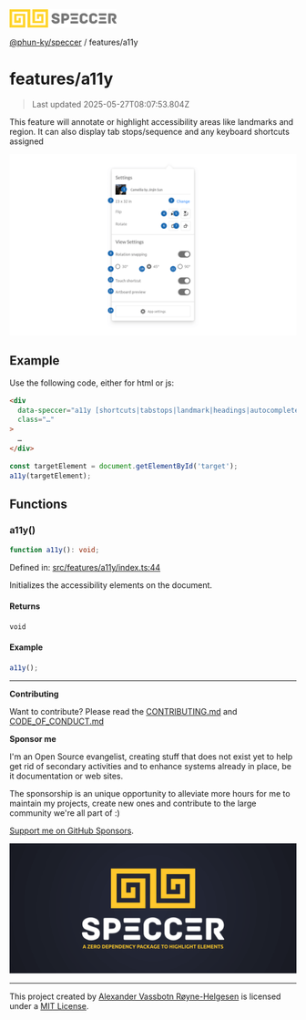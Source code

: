 <div><img alt="SPECCER logo" src="https://raw.githubusercontent.com/phun-ky/speccer/main/public/logo-speccer-horizontal-colored-package.svg?raw=true" style="max-height:32px;"/></div>

[@phun-ky/speccer](../README.md) / features/a11y

# features/a11y

> Last updated 2025-05-27T08:07:53.804Z

This feature will annotate or highlight accessibility areas like landmarks and
region. It can also display tab stops/sequence and any keyboard shortcuts
assigned

![pin](https://github.com/phun-ky/speccer/blob/main/public/speccer-a11y-tabstops-light.png?raw=true)

## Example

Use the following code, either for html or js:

```html
<div
  data-speccer="a11y [shortcuts|tabstops|landmark|headings|autocomplete]"
  class="…"
>
  …
</div>
```

```ts
const targetElement = document.getElementById('target');
a11y(targetElement);
```

## Functions

### a11y()

```ts
function a11y(): void;
```

Defined in:
[src/features/a11y/index.ts:44](https://github.com/phun-ky/speccer/blob/main/src/features/a11y/index.ts#L44)

Initializes the accessibility elements on the document.

#### Returns

`void`

#### Example

```ts
a11y();
```

---

**Contributing**

Want to contribute? Please read the
[CONTRIBUTING.md](https://github.com/phun-ky/speccer/blob/main/CONTRIBUTING.md)
and
[CODE_OF_CONDUCT.md](https://github.com/phun-ky/speccer/blob/main/CODE_OF_CONDUCT.md)

**Sponsor me**

I'm an Open Source evangelist, creating stuff that does not exist yet to help
get rid of secondary activities and to enhance systems already in place, be it
documentation or web sites.

The sponsorship is an unique opportunity to alleviate more hours for me to
maintain my projects, create new ones and contribute to the large community
we're all part of :)

[Support me on GitHub Sponsors](https://github.com/sponsors/phun-ky).

![Speccer banner, with logo and slogan: A zero dependency package to annotate or highlight elements](https://github.com/phun-ky/speccer/blob/main/public/speccer-banner.png?raw=true)

---

This project created by [Alexander Vassbotn Røyne-Helgesen](http://phun-ky.net)
is licensed under a [MIT License](https://choosealicense.com/licenses/mit/).
